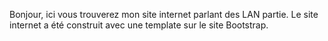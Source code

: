 Bonjour, ici vous trouverez mon site internet parlant des LAN partie. Le site internet a été construit avec une template sur le site Bootstrap.
